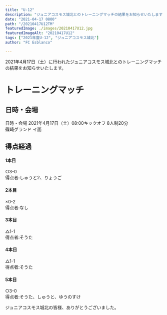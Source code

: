 ```yaml
---
title: "U-12"
description: "ジュニアコスモス城北とのトレーニングマッチの結果をお知らせいたします"
date: "2021-04-17 0800"
path: "/20210417U12TM"
featuredImage: ./images/20210417U12.jpg
featuredImageAlt: "20210417U12"
tags: ["2021年度U-12", "ジュニアコスモス城北"]
author: "FC Esblanco"

---
```


2021年4月17日（土）に行われたジュニアコスモス城北とのトレーニングマッチの結果をお知らせいたします。

# トレーニングマッチ

## 日時・会場

日時・会場
2021年4月17日（土）08:00キックオフ 8人制20分  
篠崎グランド イ面

## 得点経過

#### 1本目
○3-0  
得点者:しゅうと2、りょうご

#### 2本目
×0-2  
得点者:なし

#### 3本目
△1-1  
得点者:そうた

#### 4本目
△1-1  
得点者:そうた

#### 5本目
○3-0  
得点者:そうた、しゅうと、ゆうのすけ

ジュニアコスモス城北の皆様、ありがとうございました。
